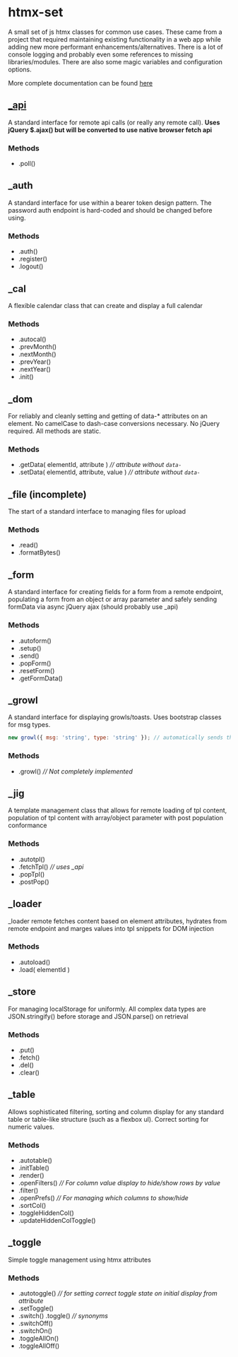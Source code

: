 # htmx-set
A small set of js htmx classes for common use cases. These came from a project that required maintaining existing functionality in a web app while adding new more performant enhancements/alternatives. There is a lot of console logging and probably even some references to missing libraries/modules. There are also some magic variables and configuration options.

More complete documentation can be found [here](https://ThinkBuildPush.github.io/htmx-set)

## [_api](api.md)
A standard interface for remote api calls (or really any remote call). **Uses jQuery $.ajax() but will be converted to use native browser fetch api**

### Methods
* .poll()

## _auth
A standard interface for use within a bearer token design pattern. The password auth endpoint is hard-coded and should be changed before using.

### Methods
* .auth()
* .register()
* .logout()

## _cal
A flexible calendar class that can create and display a full calendar

### Methods
* .autocal()
* .prevMonth()
* .nextMonth()
* .prevYear()
* .nextYear()
* .init()

## _dom
For reliably and cleanly setting and getting of data-* attributes on an element. No camelCase to dash-case conversions necessary. No jQuery required.  All methods are static.

### Methods
* .getData( elementId, attribute ) _// attribute without `data-`_
* .setData( elementId, attribute, value ) _// attribute without `data-`_

## _file (incomplete)
The start of a standard interface to managing files for upload

### Methods
* .read()
* .formatBytes()

## _form
A standard interface for creating fields for a form from a remote endpoint, populating a form from an object or array parameter and safely sending formData via async jQuery ajax (should probably use _api)

### Methods
* .autoform()
* .setup()
* .send()
* .popForm()
* .resetForm()
* .getFormData()

## _growl
A standard interface for displaying growls/toasts. Uses bootstrap classes for msg types.

```javascript
new growl({ msg: 'string', type: 'string' }); // automatically sends this message to #growl_container
```

### Methods
* .growl() _// Not completely implemented_

## _jig
A template management class that allows for remote loading of tpl content, population of tpl content with array/object parameter with post population conformance

### Methods
* .autotpl()
* .fetchTpl() _// uses \_api_
* .popTpl()
* .postPop()

## _loader
_loader remote fetches content based on element attributes, hydrates from remote endpoint and marges values into tpl snippets for DOM injection

### Methods
* .autoload()
* .load( elementId )

## _store
For managing localStorage for uniformly.  All complex data types are JSON.stringify() before storage and JSON.parse() on retrieval

### Methods
* .put()
* .fetch()
* .del()
* .clear()

## _table
Allows sophisticated filtering, sorting and column display for any standard table or table-like structure (such as a flexbox ul). Correct sorting for numeric values.

### Methods
* .autotable()
* .initTable()
* .render()
* .openFilters() _// For column value display to hide/show rows by value_
* .filter()
* .openPrefs() _// For managing which columns to show/hide_
* .sortCol()
* .toggleHiddenCol()
* .updateHiddenColToggle()

## _toggle
Simple toggle management using htmx attributes

### Methods
* .autotoggle() _// for setting correct toggle state on initial display from attribute_
* .setToggle()
* .switch() .toggle() _// synonyms_
* .switchOff()
* .switchOn()
* .toggleAllOn()
* .toggleAllOff()
